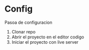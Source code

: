 # Config 
Pasoa de configuracion

1. Clonar repo
2. Abrir el proyecto en el editor codigo
3.  Iniciar el proyecto con live server